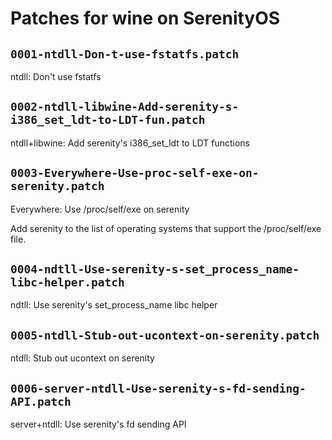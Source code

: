 # Patches for wine on SerenityOS

## `0001-ntdll-Don-t-use-fstatfs.patch`

ntdll: Don't use fstatfs


## `0002-ntdll-libwine-Add-serenity-s-i386_set_ldt-to-LDT-fun.patch`

ntdll+libwine: Add serenity's i386_set_ldt to LDT functions


## `0003-Everywhere-Use-proc-self-exe-on-serenity.patch`

Everywhere: Use /proc/self/exe on serenity

Add serenity to the list of operating systems that support the
/proc/self/exe file.

## `0004-ndtll-Use-serenity-s-set_process_name-libc-helper.patch`

ndtll: Use serenity's set_process_name libc helper


## `0005-ntdll-Stub-out-ucontext-on-serenity.patch`

ntdll: Stub out ucontext on serenity


## `0006-server-ntdll-Use-serenity-s-fd-sending-API.patch`

server+ntdll: Use serenity's fd sending API


